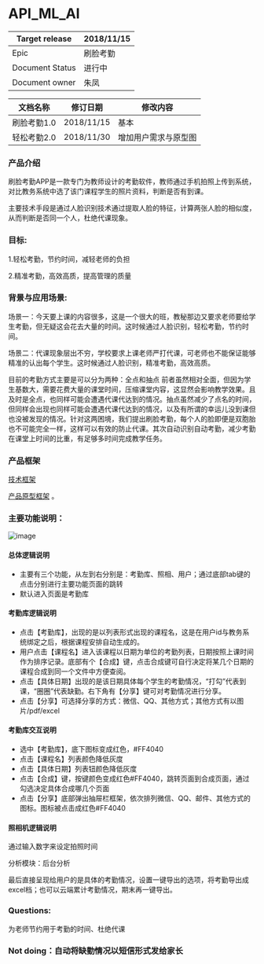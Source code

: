 # API_ML_AI
| Target release  | 2018/11/15  |
| ------------ |------------ |
|  Epic | 刷脸考勤  |
|  Document Status | 进行中   |
|  Document owner |  朱凤 |


文档名称 | 修订日期 |修改内容
 -----| --- | --- 
刷脸考勤1.0 | 2018/11/15| 基本
轻松考勤2.0 | 2018/11/30|增加用户需求与原型图


### 产品介绍
刷脸考勤APP是一款专门为教师设计的考勤软件，教师通过手机拍照上传到系统，对比教务系统中选了该门课程学生的照片资料，判断是否有到课。

主要技术手段是通过人脸识别技术通过提取人脸的特征，计算两张人脸的相似度，从而判断是否同一个人，杜绝代课现象。

### 目标:
1.轻松考勤，节约时间，减轻老师的负担

2.精准考勤，高效高质，提高管理的质量
### 背景与应用场景:
场景一：今天要上课的内容很多，这是一个很大的班，教秘那边又要求老师要给学生考勤，但无疑这会花去大量的时间。这时候通过人脸识别，轻松考勤，节约时间。

场景二：代课现象层出不穷，学校要求上课老师严打代课，可老师也不能保证能够精准的认出每个学生。这时候通过人脸识别，精准考勤，高效高质。

目前的考勤方式主要是可以分为两种：全点和抽点
前者虽然相对全面，但因为学生基数大，需要花费大量的课堂时间，压缩课堂内容，这显然会影响教学效果。且及时是全点，也同样可能会遭遇代课代达到的情况。抽点虽然减少了点名的时间，但同样会出现也同样可能会遭遇代课代达到的情况，以及有所谓的幸运儿没到课但也没被发现的情况。针对这两困境，我们提出刷脸考勤，每个人的脸即便是双胞胎也不可能完全一样，这样可以有效的防止代课。其次自动识别自动考勤，减少考勤在课堂上时间的比重，有足够多时间完成教学任务。

### 产品框架
[技术框架](http://naotu.baidu.com/file/f5b34bbfcc9cc3be99b14cc9b6f3b598?token=3a597425f1ffbf95)

[产品原型框架](http://naotu.baidu.com/file/2f776955dbfc1b8e9e8ba055b5c968ce?token=decc6ec1f1fe414a)
。



### 主要功能说明：
![image](http://m.qpic.cn/psb?/V1416Q0X4NuFBN/vyCdmyHkjpQ6zSbIhpw3gboQI15vWNpwRStwb4UToSw!/b/dEkBAAAAAAAA&bo=UARYAgAAAAADByw!&rf=viewer_4)
#### 总体逻辑说明
- 主要有三个功能，从左到右分别是：考勤库、照相、用户；通过底部tab键的点击分别进行主要功能页面的跳转
- 默认进入页面是考勤库
#### 考勤库逻辑说明
- 点击【考勤库】，出现的是以列表形式出现的课程名，这是在用户id与教务系统绑定之后，根据课程安排自动生成的。
- 用户点击【课程名】进入该课程以日期为单位的考勤列表，日期按照上课时间作为排序记录。底部有个【合成】键，点击合成键可自行决定将某几个日期的课程合成到同一个文件中方便查阅。
- 点击【具体日期】出现的是该日期具体每个学生的考勤情况，“打勾”代表到课，“圈圈”代表缺勤。右下角有【分享】键可对考勤情况进行分享。
- 点击【分享】可选择分享的方式：微信、QQ、其他方式；其他方式有以图片/pdf/excel
#### 考勤库交互说明
- 选中【考勤库】，底下图标变成红色，#FF4040
- 点击【课程名】列表颜色降低灰度
- 点击【具体日期】列表钮颜色降低灰度
- 点击【合成】键，按键颜色变成红色#FF4040，跳转页面到合成页面，通过勾选决定具体合成哪几个页面
- 点击【分享】底部弹出抽屉栏框架，依次排列微信、QQ、邮件、其他方式的图标。图标被点击成红色#FF4040
#### 照相机逻辑说明


通过输入数字来设定拍照时间

分析模块：后台分析

最后直接呈现给用户的是具体的考勤情况，设置一键导出的选项，将考勤导出成excel档；也可以云端累计考勤情况，期末再一键导出。

### Questions:
为老师节约用于考勤的时间、杜绝代课

###  Not doing：自动将缺勤情况以短信形式发给家长
